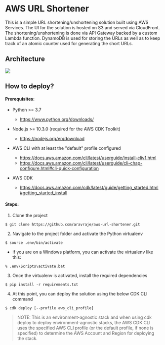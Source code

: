 
# AWS URL Shortener

This is a simple URL shortening/unshortening solution built using AWS Services. The UI for the solution is hosted on S3 and served via CloudFront. The shortening/unshortening is done via API Gateway backed by a custom Lambda function. DynamoDB is used for storing the URLs as well as to keep track of an atomic counter used for generating the short URLs.


## Architecture

<image src="images/architecture.jpeg">


## How to deploy?

#### Prerequisites:

* Python >= 3.7
  * https://www.python.org/downloads/

* Node.js >= 10.3.0 (required for the AWS CDK Toolkit)
  * https://nodejs.org/en/download

* AWS CLI with at least the "default" profile configured
  * https://docs.aws.amazon.com/cli/latest/userguide/install-cliv1.html
  * https://docs.aws.amazon.com/cli/latest/userguide/cli-chap-configure.html#cli-quick-configuration

* AWS CDK
  * https://docs.aws.amazon.com/cdk/latest/guide/getting_started.html#getting_started_install


#### Steps:

1. Clone the project

```
$ git clone https://github.com/aravraje/aws-url-shortener.git
```

2. Navigate to the project folder and activate the Python virtualenv

```
$ source .env/bin/activate
```

  - If you are on a Windows platform, you can activate the virtualenv like this:

```
% .env\Scripts\activate.bat
```

3. Once the virtualenv is activated, install the required dependencies

```
$ pip install -r requirements.txt
```

4. At this point, you can deploy the solution using the below CDK CLI command

```
$ cdk deploy [--profile aws_cli_profile]
```
> NOTE: This is an environment-agnostic stack and when using cdk deploy to deploy environment-agnostic stacks, the AWS CDK CLI uses the specified AWS CLI profile (or the default profile, if none is specified) to determine the AWS Account and Region for deploying the stack.